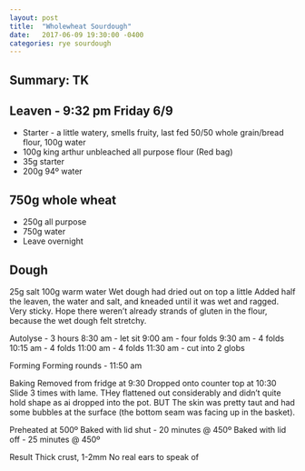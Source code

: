 ```yaml
---
layout: post
title:  "Wholewheat Sourdough"
date:   2017-06-09 19:30:00 -0400
categories: rye sourdough
---
```

## Summary: TK

## Leaven - 9:32 pm Friday 6/9

- Starter - a little watery, smells fruity, last fed 50/50 whole grain/bread flour, 100g water
- 100g king arthur unbleached all purpose flour (Red bag)
- 35g starter
- 200g 94º water

## 750g whole wheat

- 250g all purpose
- 750g water
- Leave overnight


## Dough
25g salt
100g warm water
Wet dough had dried out on top a little
Added half the leaven, the water and salt, and kneaded until it was wet and ragged.  Very sticky.
Hope there weren’t already strands of gluten in the flour, because the wet dough felt stretchy.

Autolyse - 3 hours
8:30 am - let sit
9:00 am - four folds
9:30 am - 4 folds
10:15 am - 4 folds
11:00 am - 4 folds
11:30 am - cut into 2 globs

Forming
Forming rounds - 11:50 am

Baking
Removed from fridge at 9:30
Dropped onto counter top at 10:30
Slide 3 times with lame.  THey flattened out considerably and didn’t quite hold shape as ai dropped into the pot.
BUT The skin was pretty taut and had some bubbles at the surface (the bottom seam was facing up in the basket).

Preheated at 500º
Baked with lid shut - 20 minutes @ 450º
Baked with lid off - 25 minutes @ 450º

Result
Thick crust, 1-2mm
No real ears to speak of
